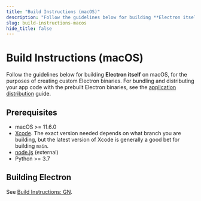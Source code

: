 ```yaml
---
title: "Build Instructions (macOS)"
description: "Follow the guidelines below for building **Electron itself** on macOS, for the purposes of creating custom Electron binaries. For bundling and distributing your app code with the prebuilt Electron binaries, see the application distribution guide."
slug: build-instructions-macos
hide_title: false
---
```


# Build Instructions (macOS)

Follow the guidelines below for building **Electron itself** on macOS, for the purposes of creating custom Electron binaries. For bundling and distributing your app code with the prebuilt Electron binaries, see the [application distribution][application-distribution] guide.

[application-distribution]: latest/tutorial/application-distribution.md

## Prerequisites

* macOS >= 11.6.0
* [Xcode](https://developer.apple.com/technologies/tools/). The exact version
  needed depends on what branch you are building, but the latest version of
  Xcode is generally a good bet for building `main`.
* [node.js](https://nodejs.org) (external)
* Python >= 3.7

## Building Electron

See [Build Instructions: GN](latest/development/build-instructions-gn.md).
